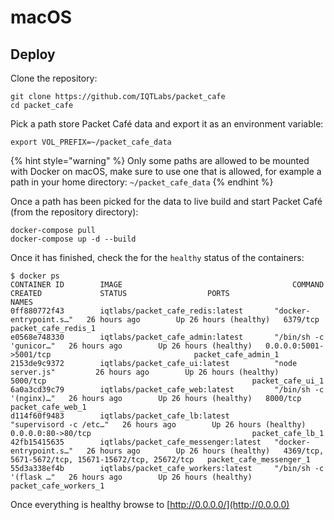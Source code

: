 # macOS

## Deploy

Clone the repository:

```text
git clone https://github.com/IQTLabs/packet_cafe
cd packet_cafe
```

Pick a path store Packet Café data and export it as an environment variable:

```text
export VOL_PREFIX=~/packet_cafe_data
```

{% hint style="warning" %}
 Only some paths are allowed to be mounted with Docker on macOS, make sure to use one that is allowed, for example a path in your home directory: `~/packet_cafe_data`
{% endhint %}

Once a path has been picked for the data to live build and start Packet Café \(from the repository directory\):

```text
docker-compose pull
docker-compose up -d --build
```

Once it has finished, check the for the `healthy` status of the containers:

```text
$ docker ps
CONTAINER ID        IMAGE                                      COMMAND                  CREATED             STATUS                  PORTS                                                 NAMES
0ff880772f43        iqtlabs/packet_cafe_redis:latest       "docker-entrypoint.s…"   26 hours ago        Up 26 hours (healthy)   6379/tcp                                              packet_cafe_redis_1
e0568e748330        iqtlabs/packet_cafe_admin:latest       "/bin/sh -c 'gunicor…"   26 hours ago        Up 26 hours (healthy)   0.0.0.0:5001->5001/tcp                                packet_cafe_admin_1
2153de9c9372        iqtlabs/packet_cafe_ui:latest          "node server.js"         26 hours ago        Up 26 hours (healthy)   5000/tcp                                              packet_cafe_ui_1
6a0a3cd39c79        iqtlabs/packet_cafe_web:latest         "/bin/sh -c '(nginx)…"   26 hours ago        Up 26 hours (healthy)   8000/tcp                                              packet_cafe_web_1
d114f60f9483        iqtlabs/packet_cafe_lb:latest          "supervisord -c /etc…"   26 hours ago        Up 26 hours (healthy)   0.0.0.0:80->80/tcp                                    packet_cafe_lb_1
42fb15415635        iqtlabs/packet_cafe_messenger:latest   "docker-entrypoint.s…"   26 hours ago        Up 26 hours (healthy)   4369/tcp, 5671-5672/tcp, 15671-15672/tcp, 25672/tcp   packet_cafe_messenger_1
55d3a338ef4b        iqtlabs/packet_cafe_workers:latest     "/bin/sh -c '(flask …"   26 hours ago        Up 26 hours (healthy)                                                         packet_cafe_workers_1
```

Once everything is healthy browse to [http://0.0.0.0/](http://0.0.0.0)



